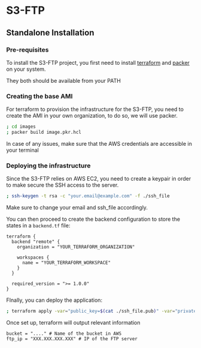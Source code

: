 # S3-FTP

## Standalone Installation

### Pre-requisites

To install the S3-FTP project, you first need to install [terraform](https://www.terraform.io/downloads.html) and [packer](https://www.packer.io/downloads) on your system.

They both should be available from your PATH

### Creating the base AMI

For terraform to provision the infrastructure for the S3-FTP, you need to create the AMI in your own organization, to do so, we will use packer.

```bash
; cd images
; packer build image.pkr.hcl
```

In case of any issues, make sure that the AWS credentials are accessible in your terminal

### Deploying the infrastructure

Since the S3-FTP relies on AWS EC2, you need to create a keypair in order to make secure the SSH access to the server.

```bash
; ssh-keygen -t rsa -c "your.email@example.com" -f ./ssh_file
```

Make sure to change your email and ssh_file accordingly.

You can then proceed to create the backend configuration to store the states in a `backend.tf` file:

```hcl
terraform {
  backend "remote" {
    organization = "YOUR_TERRAFORM_ORGANIZATION"

    workspaces {
      name = "YOUR_TERRAFORM_WORKSPACE"
    }
  }

  required_version = ">= 1.0.0"
}
```

FInally, you can deploy the application:

```bash
; terraform apply -var="public_key=$(cat ./ssh_file.pub)" -var="private_key=$(cat ./ssh_file)" -auto-approve
```

Once set up, terraform will output relevant information

```
bucket = "...." # Name of the bucket in AWS
ftp_ip = "XXX.XXX.XXX.XXX" # IP of the FTP server
```
